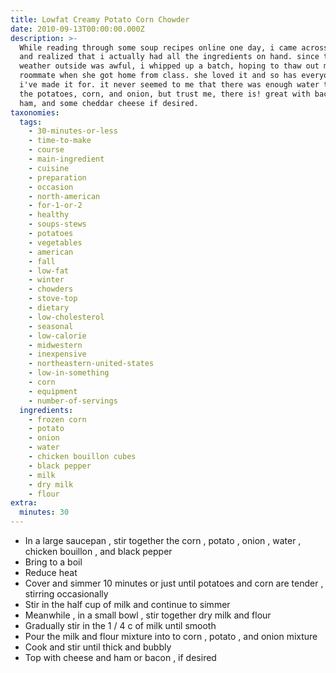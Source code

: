 ```yaml
---
title: Lowfat Creamy Potato Corn Chowder
date: 2010-09-13T00:00:00.000Z
description: >-
  While reading through some soup recipes online one day, i came across this one
  and realized that i actually had all the ingredients on hand. since the
  weather outside was awful, i whipped up a batch, hoping to thaw out my
  roommate when she got home from class. she loved it and so has everyone else
  i've made it for. it never seemed to me that there was enough water to cook
  the potatoes, corn, and onion, but trust me, there is! great with bacon or
  ham, and some cheddar cheese if desired.
taxonomies:
  tags:
    - 30-minutes-or-less
    - time-to-make
    - course
    - main-ingredient
    - cuisine
    - preparation
    - occasion
    - north-american
    - for-1-or-2
    - healthy
    - soups-stews
    - potatoes
    - vegetables
    - american
    - fall
    - low-fat
    - winter
    - chowders
    - stove-top
    - dietary
    - low-cholesterol
    - seasonal
    - low-calorie
    - midwestern
    - inexpensive
    - northeastern-united-states
    - low-in-something
    - corn
    - equipment
    - number-of-servings
  ingredients:
    - frozen corn
    - potato
    - onion
    - water
    - chicken bouillon cubes
    - black pepper
    - milk
    - dry milk
    - flour
extra:
  minutes: 30
---
```

 - In a large saucepan , stir together the corn , potato , onion , water , chicken bouillon , and black pepper
 - Bring to a boil
 - Reduce heat
 - Cover and simmer 10 minutes or just until potatoes and corn are tender , stirring occasionally
 - Stir in the half cup of milk and continue to simmer
 - Meanwhile , in a small bowl , stir together dry milk and flour
 - Gradually stir in the 1 / 4 c of milk until smooth
 - Pour the milk and flour mixture into to corn , potato , and onion mixture
 - Cook and stir until thick and bubbly
 - Top with cheese and ham or bacon , if desired

